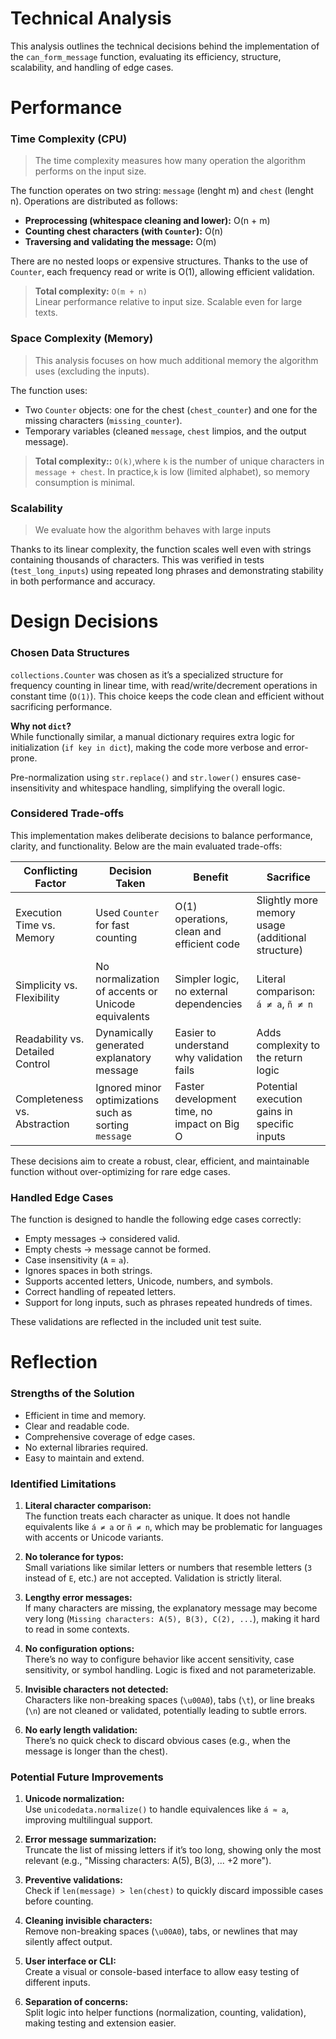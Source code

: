# Technical Analysis
This analysis outlines the technical decisions behind the implementation of the `can_form_message` function, evaluating its efficiency, structure, scalability, and handling of edge cases.

# Performance

### Time Complexity (CPU)
> The time complexity measures how many operation the algorithm performs on the input size.

The function operates on two string: `message` (lenght m) and `chest` (lenght n). Operations are distributed as follows:
- **Preprocessing (whitespace cleaning and lower):** O(n + m)  
- **Counting chest characters (with `Counter`):** O(n)
- **Traversing and validating the message:** O(m)

There are no nested loops or expensive structures. Thanks to the use of `Counter`, each frequency read or write is O(1), allowing efficient validation.

> **Total complexity:** `O(m + n)`  
> Linear performance relative to input size. Scalable even for large texts.

### Space Complexity (Memory)

> This analysis focuses on how much additional memory the algorithm uses (excluding the inputs).

The function uses:

- Two `Counter` objects: one for the chest (`chest_counter`) and one for the missing characters (`missing_counter`).
- Temporary variables (cleaned `message`, `chest` limpios, and the output message).

> **Total complexity::** `O(k)`,where `k` is the number of unique characters in `message + chest`.
> In practice,`k` is low (limited alphabet), so memory consumption is minimal.

### Scalability

> We evaluate how the algorithm behaves with large inputs

Thanks to its linear complexity, the function scales well even with strings containing thousands of characters. This was verified in tests (`test_long_inputs`) using repeated long phrases and demonstrating stability in both performance and accuracy.

# Design Decisions

### Chosen Data Structures

`collections.Counter` was chosen as it’s a specialized structure for frequency counting in linear time, with read/write/decrement operations in constant time (`O(1)`). This choice keeps the code clean and efficient without sacrificing performance.

**Why not `dict`?**  
While functionally similar, a manual dictionary requires extra logic for initialization (`if key in dict`), making the code more verbose and error-prone.

Pre-normalization using `str.replace()` and `str.lower()` ensures case-insensitivity and whitespace handling, simplifying the overall logic.

### Considered Trade-offs

This implementation makes deliberate decisions to balance performance, clarity, and functionality. Below are the main evaluated trade-offs:

| Conflicting Factor              | Decision Taken                                                | Benefit                                               | Sacrifice                                            |
|--------------------------------|----------------------------------------------------------------|--------------------------------------------------------|------------------------------------------------------|
| Execution Time vs. Memory      | Used `Counter` for fast counting                               | O(1) operations, clean and efficient code              | Slightly more memory usage (additional structure)    |
| Simplicity vs. Flexibility     | No normalization of accents or Unicode equivalents             | Simpler logic, no external dependencies                | Literal comparison: `á ≠ a`, `ñ ≠ n`                 |
| Readability vs. Detailed Control | Dynamically generated explanatory message                      | Easier to understand why validation fails              | Adds complexity to the return logic                  |
| Completeness vs. Abstraction   | Ignored minor optimizations such as sorting `message`          | Faster development time, no impact on Big O            | Potential execution gains in specific inputs         |

These decisions aim to create a robust, clear, efficient, and maintainable function without over-optimizing for rare edge cases.
### Handled Edge Cases

The function is designed to handle the following edge cases correctly:

- Empty messages → considered valid.
- Empty chests → message cannot be formed.
- Case insensitivity (`A` = `a`).
- Ignores spaces in both strings.
- Supports accented letters, Unicode, numbers, and symbols.
- Correct handling of repeated letters.
- Support for long inputs, such as phrases repeated hundreds of times.

These validations are reflected in the included unit test suite.

# Reflection

### Strengths of the Solution
- Efficient in time and memory.
- Clear and readable code.
- Comprehensive coverage of edge cases.
- No external libraries required.
- Easy to maintain and extend.

### Identified Limitations

1. **Literal character comparison:**  
   The function treats each character as unique. It does not handle equivalents like `á ≠ a` or `ñ ≠ n`, which may be problematic for languages with accents or Unicode variants.

2. **No tolerance for typos:**  
   Small variations like similar letters or numbers that resemble letters (`3` instead of `E`, etc.) are not accepted. Validation is strictly literal.

3. **Lengthy error messages:**  
   If many characters are missing, the explanatory message may become very long (`Missing characters: A(5), B(3), C(2), ...`), making it hard to read in some contexts.

4. **No configuration options:**  
   There’s no way to configure behavior like accent sensitivity, case sensitivity, or symbol handling. Logic is fixed and not parameterizable.

5. **Invisible characters not detected:**  
   Characters like non-breaking spaces (`\u00A0`), tabs (`\t`), or line breaks (`\n`) are not cleaned or validated, potentially leading to subtle errors.

6. **No early length validation:**  
   There’s no quick check to discard obvious cases (e.g., when the message is longer than the chest).

### Potential Future Improvements

1. **Unicode normalization:**  
   Use `unicodedata.normalize()` to handle equivalences like `á ≈ a`, improving multilingual support.

2. **Error message summarization:**  
   Truncate the list of missing letters if it’s too long, showing only the most relevant (e.g., "Missing characters: A(5), B(3), ... +2 more").

3. **Preventive validations:**  
   Check if `len(message) > len(chest)` to quickly discard impossible cases before counting.

4. **Cleaning invisible characters:**  
   Remove non-breaking spaces (`\u00A0`), tabs, or newlines that may silently affect output.

5. **User interface or CLI:**  
   Create a visual or console-based interface to allow easy testing of different inputs.

6. **Separation of concerns:**  
   Split logic into helper functions (normalization, counting, validation), making testing and extension easier.